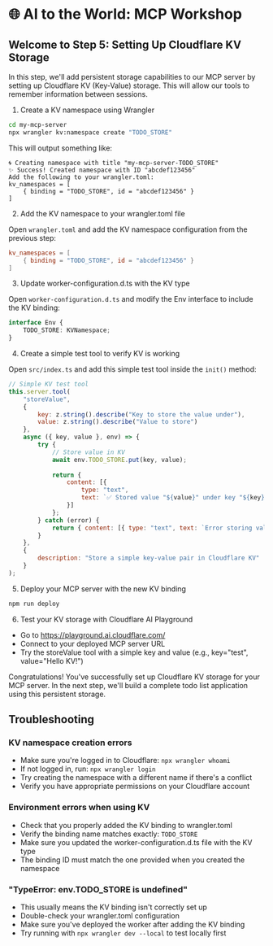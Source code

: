 # 🌐 AI to the World: MCP Workshop

## Welcome to Step 5: Setting Up Cloudflare KV Storage

In this step, we'll add persistent storage capabilities to our MCP server by setting up Cloudflare KV (Key-Value) storage. This will allow our tools to remember information between sessions.

1) Create a KV namespace using Wrangler

```bash
cd my-mcp-server
npx wrangler kv:namespace create "TODO_STORE"
```

This will output something like:
```
🌀 Creating namespace with title "my-mcp-server-TODO_STORE"
✨ Success! Created namespace with ID "abcdef123456"
Add the following to your wrangler.toml:
kv_namespaces = [
	{ binding = "TODO_STORE", id = "abcdef123456" }
]
```

2) Add the KV namespace to your wrangler.toml file

Open `wrangler.toml` and add the KV namespace configuration from the previous step:

```toml
kv_namespaces = [
	{ binding = "TODO_STORE", id = "abcdef123456" }
]
```

3) Update worker-configuration.d.ts with the KV type

Open `worker-configuration.d.ts` and modify the Env interface to include the KV binding:

```typescript
interface Env {
    TODO_STORE: KVNamespace;
}
```

4) Create a simple test tool to verify KV is working

Open `src/index.ts` and add this simple test tool inside the `init()` method:

```javascript
// Simple KV test tool
this.server.tool(
    "storeValue",
    { 
        key: z.string().describe("Key to store the value under"),
        value: z.string().describe("Value to store")
    },
    async ({ key, value }, env) => {
        try {
            // Store value in KV
            await env.TODO_STORE.put(key, value);
            
            return { 
                content: [{ 
                    type: "text", 
                    text: `✅ Stored value "${value}" under key "${key}"` 
                }] 
            };
        } catch (error) {
            return { content: [{ type: "text", text: `Error storing value: ${error.message}` }] };
        }
    },
    {
        description: "Store a simple key-value pair in Cloudflare KV"
    }
);
```

5) Deploy your MCP server with the new KV binding

```bash
npm run deploy
```

6) Test your KV storage with Cloudflare AI Playground

- Go to https://playground.ai.cloudflare.com/ 
- Connect to your deployed MCP server URL
- Try the storeValue tool with a simple key and value (e.g., key="test", value="Hello KV!")

Congratulations! You've successfully set up Cloudflare KV storage for your MCP server. In the next step, we'll build a complete todo list application using this persistent storage.

## Troubleshooting

### KV namespace creation errors
- Make sure you're logged in to Cloudflare: `npx wrangler whoami`
- If not logged in, run: `npx wrangler login`
- Try creating the namespace with a different name if there's a conflict
- Verify you have appropriate permissions on your Cloudflare account

### Environment errors when using KV
- Check that you properly added the KV binding to wrangler.toml
- Verify the binding name matches exactly: `TODO_STORE`
- Make sure you updated the worker-configuration.d.ts file with the KV type
- The binding ID must match the one provided when you created the namespace

### "TypeError: env.TODO_STORE is undefined"
- This usually means the KV binding isn't correctly set up
- Double-check your wrangler.toml configuration
- Make sure you've deployed the worker after adding the KV binding
- Try running with `npx wrangler dev --local` to test locally first
